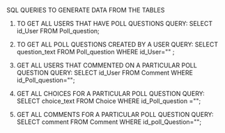 SQL QUERIES TO GENERATE DATA FROM THE TABLES

1.  TO GET ALL USERS THAT HAVE POLL QUESTIONS
    QUERY:
        SELECT id_User FROM Poll_question;

2.	TO GET ALL POLL QUESTIONS CREATED BY A USER
	QUERY:
		SELECT question_text FROM Poll_question WHERE id_User="" ;

3.	GET ALL USERS THAT COMMENTED ON A PARTICULAR POLL QUESTION
	QUERY:
		SELECT id_User FROM Comment WHERE id_Poll_question="";

4.	GET ALL CHOICES FOR A PARTICULAR POLL QUESTION
	QUERY:
		SELECT choice_text FROM Choice WHERE id_Poll_question ="";

5.  GET ALL COMMENTS FOR A PARTICULAR POLL QUESTION
	QUERY:
		SELECT comment FROM Comment WHERE id_poll_Question="";